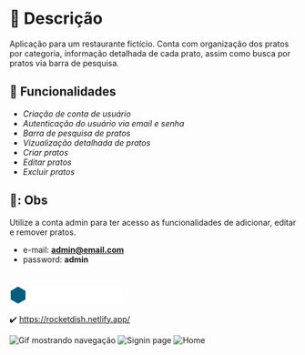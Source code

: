 
# :scroll: Descrição

Aplicação para um restaurante fictício. 
Conta com organização dos pratos por categoria, informação detalhada de cada prato, assim como busca por pratos via barra de pesquisa. 


## :wrench: Funcionalidades

- *Criação de conta de usuário*
- *Autenticação do usuário via email e senha*
- *Barra de pesquisa de pratos*
- *Vizualização detalhada de pratos*
- *Criar pratos*
- *Editar pratos*
- *Excluir pratos*

## 🚧: Obs

Utilize a conta admin para ter acesso as funcionalidades de adicionar, editar e remover pratos.

- e-mail: **admin@email.com**
- password: **admin**

#
 
 ![logo marca do food explorer](./src/assets/img/logo_full.png)

:heavy_check_mark: https://rocketdish.netlify.app/


![Gif mostrando navegação](https://media.giphy.com/media/rgiMlJnq6JaA6uMUob/giphy.gif)
![Signin page](https://i.imgur.com/xBlYa1X.png)
![Home](https://i.imgur.com/y3Resoa.png)
